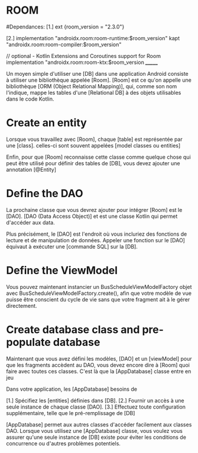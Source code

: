 # ROOM
#Dependances:
[1.] ext {room_version = "2.3.0"}

[2.]
implementation "androidx.room:room-runtime:$room_version"
kapt "androidx.room:room-compiler:$room_version"

// optional - Kotlin Extensions and Coroutines support for Room
implementation "androidx.room:room-ktx:$room_version 
                  ***_____***

Un moyen simple d'utiliser une [DB] dans une application Android consiste à utiliser une bibliothèque appelée [Room].
[Room] est ce qu'on appelle une bibliothèque [ORM (Object Relational Mapping)], qui, comme son nom l'indique, 
mappe les tables d'une [Relational DB] à des objets utilisables dans le code Kotlin.

# Create an entity
Lorsque vous travaillez avec [Room], chaque [table] est représentée par une [class].
celles-ci sont souvent appelées  [model classes ou entities]

Enfin, pour que [Room] reconnaisse cette classe comme quelque chose qui peut être utilisé pour 
définir des tables de [DB], vous devez ajouter une annotation [@Entity]

# Define the DAO
La prochaine classe que vous devrez ajouter pour intégrer [Room] est le [DAO].
[DAO (Data Access Object)] et est une classe Kotlin qui permet d'accéder aux data.

Plus précisément, le [DAO] est l'endroit où vous incluriez des fonctions de lecture et de manipulation de données.
Appeler une fonction sur le [DAO] équivaut à exécuter une [commande SQL] sur la [DB]. 


# Define the ViewModel
Vous pouvez maintenant instancier un BusScheduleViewModelFactory objet avec BusScheduleViewModelFactory.create(),
afin que votre modèle de vue puisse être conscient du cycle de vie sans que votre fragment ait à le gérer directement.


# Create database class and pre-populate database
Maintenant que vous avez défini les modèles, [DAO] et un [viewModel] pour que les fragments accèdent au DAO,
vous devez encore dire à [Room] quoi faire avec toutes ces classes. C'est là que la [AppDatabase] classe entre en jeu

Dans votre application, les [AppDatabase] besoins de

[1.] Spécifiez les [entities] définies dans [DB].
[2.] Fournir un accès à une seule instance de chaque classe [DAO].
[3.] Effectuez toute configuration supplémentaire, telle que le pré-remplissage de [DB]

[AppDatabase] permet aux autres classes d'accéder facilement aux classes DAO.
Lorsque vous utilisez une [AppDatabase] classe, vous voulez vous assurer qu'une seule instance de [DB] existe pour éviter
les conditions de concurrence ou d'autres problèmes potentiels. 